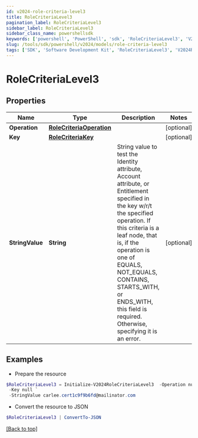 ```yaml
---
id: v2024-role-criteria-level3
title: RoleCriteriaLevel3
pagination_label: RoleCriteriaLevel3
sidebar_label: RoleCriteriaLevel3
sidebar_class_name: powershellsdk
keywords: ['powershell', 'PowerShell', 'sdk', 'RoleCriteriaLevel3', 'V2024RoleCriteriaLevel3'] 
slug: /tools/sdk/powershell/v2024/models/role-criteria-level3
tags: ['SDK', 'Software Development Kit', 'RoleCriteriaLevel3', 'V2024RoleCriteriaLevel3']
---
```



# RoleCriteriaLevel3

## Properties

Name | Type | Description | Notes
------------ | ------------- | ------------- | -------------
**Operation** | [**RoleCriteriaOperation**](role-criteria-operation) |  | [optional] 
**Key** | [**RoleCriteriaKey**](role-criteria-key) |  | [optional] 
**StringValue** | **String** | String value to test the Identity attribute, Account attribute, or Entitlement specified in the key w/r/t the specified operation. If this criteria is a leaf node, that is, if the operation is one of EQUALS, NOT_EQUALS, CONTAINS, STARTS_WITH, or ENDS_WITH, this field is required. Otherwise, specifying it is an error. | [optional] 

## Examples

- Prepare the resource
```powershell
$RoleCriteriaLevel3 = Initialize-V2024RoleCriteriaLevel3  -Operation null `
 -Key null `
 -StringValue carlee.cert1c9f9b6fd@mailinator.com
```

- Convert the resource to JSON
```powershell
$RoleCriteriaLevel3 | ConvertTo-JSON
```


[[Back to top]](#) 

